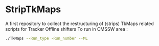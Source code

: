 # StripTkMaps
A first repository to collect the restructuring of (strips) TkMaps related scripts for Tracker Offline shifters
To run in CMSSW area :
```bash
./TkMaps --Run_type -Run_number --ML
```
